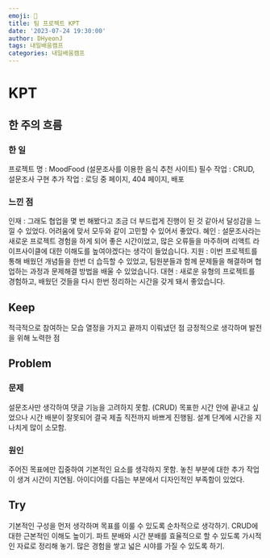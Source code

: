 ```yaml
---
emoji: 📝
title: 팀 프로젝트 KPT
date: '2023-07-24 19:30:00'
author: DHyeonJ
tags: 내일배움캠프
categories: 내일배움캠프
---
```


# KPT

## 한 주의 흐름

### 한 일

프로젝트 명 : MoodFood (설문조사를 이용한 음식 추천 사이트)
필수 작업 : CRUD, 설문조사 구현
추가 작업 : 로딩 중 페이지, 404 페이지, 배포

### 느낀 점

인재 : 그래도 협업을 몇 번 해봤다고 조금 더 부드럽게 진행이 된 것 같아서 달성감을 느낄 수 있었다. 어려움에 맞서 모두와 같이 고민할 수 있어서 좋았다.
혜인 : 설문조사라는 새로운 프로젝트 경험을 하게 되어 좋은 시간이었고, 많은 오류들을 마주하며 리액트 라이프사이클에 대한 이해도를 높여야겠다는 생각이 들었습니다.
지원 : 이번 프로젝트를 통해 배웠던 개념들을 한번 더 습득할 수 있었고, 팀원분들과 함께 문제들을 해결하며 협업하는 과정과 문제해결 방법을 배울 수 있었습니다.
대현 : 새로운 유형의 프로젝트를 경험하고, 배웠던 것들을 다시 한번 정리하는 시간을 갖게 돼서 좋았습니다.

## Keep

적극적으로 참여하는 모습
열정을 가지고 끝까지 이뤄냈던 점
긍정적으로 생각하며 발전을 위해 노력한 점

## Problem

### 문제

설문조사만 생각하여 댓글 기능을 고려하지 못함. (CRUD)
목표한 시간 안에 끝내고 싶었으나 시간 배분이 잘못되어 결국 제출 직전까지 바쁘게 진행됨.
설계 단계에 시간을 지나치게 많이 소모함.

### 원인

주어진 목표에만 집중하여 기본적인 요소를 생각하지 못함.
놓친 부분에 대한 추가 작업이 생겨 시간이 지연됨.
아이디어를 다듬는 부분에서 디자인적인 부족함이 있었다.

## Try

기본적인 구성을 먼저 생각하며 목표를 이룰 수 있도록 순차적으로 생각하기.
CRUD에 대한 근본적인 이해도 높이기.
파트 분배와 시간 분배를 효율적으로 할 수 있도록 가시적인 자료로 정리해 놓기.
많은 경험을 쌓고 넓은 시야를 가질 수 있도록 하기.

```toc

```
